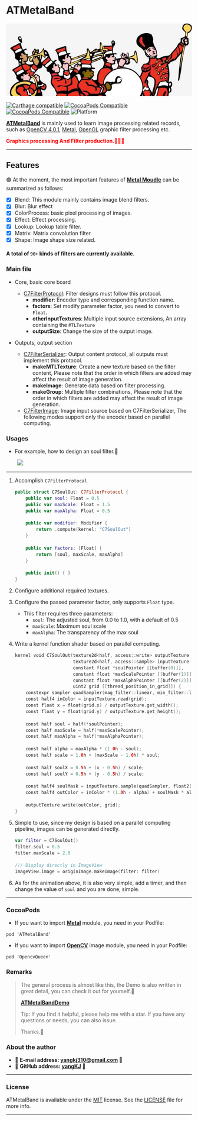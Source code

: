 # ATMetalBand

![x](Screenshot/launch.jpeg)

[![Carthage compatible](https://img.shields.io/badge/Carthage-compatible-brightgreen.svg?style=flat&colorA=28a745&&colorB=4E4E4E)](https://github.com/yangKJ/ATMetalBand)
[![CocoaPods Compatible](https://img.shields.io/cocoapods/v/ATMetalBand.svg?style=flat&label=ATMetalBand&colorA=28a745&&colorB=4E4E4E)](https://cocoapods.org/pods/ATMetalBand)
[![CocoaPods Compatible](https://img.shields.io/cocoapods/v/OpencvQueen.svg?style=flat&label=OpenCV&colorA=28a745&&colorB=4E4E4E)](https://cocoapods.org/pods/OpencvQueen)
![Platform](https://img.shields.io/badge/Platforms-iOS%20%7C%20macOS%20%7C%20watchOS-4E4E4E.svg?colorA=28a745)

[**ATMetalBand**](https://github.com/yangKJ/ATMetalBand) is mainly used to learn image processing related records, such as [OpenCV 4.0.1](https://docs.opencv.org/4.0.1/modules.html), [Metal](https://developer.apple.com/metal), [OpenGL](https://www.opengl.org) graphic filter processing etc.

<font color=red>**Graphics processing And Filter production.👒👒👒**</font>

-------

## Features
🟣 At the moment, the most important features of [**Metal Moudle**](https://github.com/yangKJ/ATMetalBand) can be summarized as follows:

- [x] Blend: This module mainly contains image blend filters.
- [x] Blur: Blur effect
- [x] ColorProcess: basic pixel processing of images.
- [x] Effect: Effect processing.
- [x] Lookup: Lookup table filter.
- [x] Matrix: Matrix convolution filter.
- [x] Shape: Image shape size related.

#### **A total of `90+` kinds of filters are currently available.**

### Main file
- Core, basic core board
    - [C7FilterProtocol](https://github.com/yangKJ/ATMetalBand/blob/master/Sources/Basic/Core/C7FilterProtocol.swift): Filter designs must follow this protocol.
        - **modifier**: Encoder type and corresponding function name.
        - **factors**: Set modify parameter factor, you need to convert to `Float`.
        - **otherInputTextures**: Multiple input source extensions, An array containing the `MTLTexture`
        - **outputSize**: Change the size of the output image. 

- Outputs, output section
    - [C7FilterSerializer](https://github.com/yangKJ/ATMetalBand/blob/master/Sources/Basic/Outputs/C7FilterSerializer.swift): Output content protocol, all outputs must implement this protocol.
        - **makeMTLTexture**: Create a new texture based on the filter content, Please note that the order in which filters are added may affect the result of image generation.
        - **makeImage**: Generate data based on filter processing.
        - **makeGroup**: Multiple filter combinations, Please note that the order in which filters are added may affect the result of image generation.
    - [C7FilterImage](https://github.com/yangKJ/ATMetalBand/blob/master/Sources/Basic/Outputs/C7FilterImage.swift): Image input source based on C7FilterSerializer, The following modes support only the encoder based on parallel computing.

### Usages
- For example, how to design an soul filter.🎷

<p align="left">
<img src="Screenshot/Soul.gif" width="280" hspace="30px">
</p>

-----

1. Accomplish `C7FilterProtocal`

	```swift
	public struct C7SoulOut: C7FilterProtocol {
	    public var soul: Float = 0.5
	    public var maxScale: Float = 1.5
	    public var maxAlpha: Float = 0.5
	    
	    public var modifier: Modifier {
	        return .compute(kernel: "C7SoulOut")
	    }
	    
	    public var factors: [Float] {
	        return [soul, maxScale, maxAlpha]
	    }
	    
	    public init() { }
	}
	```

2. Configure additional required textures.

3. Configure the passed parameter factor, only supports `Float` type.
    - This filter requires three parameters: 
        - `soul`: The adjusted soul, from 0.0 to 1.0, with a default of 0.5
        - `maxScale`: Maximum soul scale
        - `maxAlpha`: The transparency of the max soul

4. Write a kernel function shader based on parallel computing.

	```swift
	kernel void C7SoulOut(texture2d<half, access::write> outputTexture [[texture(0)]],
	                      texture2d<half, access::sample> inputTexture [[texture(1)]],
	                      constant float *soulPointer [[buffer(0)]],
	                      constant float *maxScalePointer [[buffer(1)]],
	                      constant float *maxAlphaPointer [[buffer(2)]],
	                      uint2 grid [[thread_position_in_grid]]) {
	    constexpr sampler quadSampler(mag_filter::linear, min_filter::linear);
	    const half4 inColor = inputTexture.read(grid);
	    const float x = float(grid.x) / outputTexture.get_width();
	    const float y = float(grid.y) / outputTexture.get_height();
	    
	    const half soul = half(*soulPointer);
	    const half maxScale = half(*maxScalePointer);
	    const half maxAlpha = half(*maxAlphaPointer);
	    
	    const half alpha = maxAlpha * (1.0h - soul);
	    const half scale = 1.0h + (maxScale - 1.0h) * soul;
	    
	    const half soulX = 0.5h + (x - 0.5h) / scale;
	    const half soulY = 0.5h + (y - 0.5h) / scale;
	    
	    const half4 soulMask = inputTexture.sample(quadSampler, float2(soulX, soulY));
	    const half4 outColor = inColor * (1.0h - alpha) + soulMask * alpha;
	    
	    outputTexture.write(outColor, grid);
	}
	```

5. Simple to use, since my design is based on a parallel computing pipeline, images can be generated directly.

	```swift
	var filter = C7SoulOut()
	filter.soul = 0.5
	filter.maxScale = 2.0
	
	/// Display directly in ImageView
	ImageView.image = originImage.makeImage(filter: filter)
	```

6. As for the animation above, it is also very simple, add a timer, and then change the value of `soul` and you are done, simple.

----

### CocoaPods

- If you want to import [**Metal**](https://github.com/yangKJ/ATMetalBand) module, you need in your Podfile: 

```
pod 'ATMetalBand'
```

- If you want to import [**OpenCV**](https://github.com/yangKJ/OpencvQueen) image module, you need in your Podfile: 

```
pod 'OpencvQueen'
```

### Remarks

> The general process is almost like this, the Demo is also written in great detail, you can check it out for yourself.🎷
>
> [**ATMetalBandDemo**](https://github.com/yangKJ/ATMetalBand)
>
> Tip: If you find it helpful, please help me with a star. If you have any questions or needs, you can also issue.
>
> Thanks.🎇

### About the author
- 🎷 **E-mail address: [yangkj310@gmail.com](yangkj310@gmail.com) 🎷**
- 🎸 **GitHub address: [yangKJ](https://github.com/yangKJ) 🎸**

-----

### License
ATMetalBand is available under the [MIT](LICENSE) license. See the [LICENSE](LICENSE) file for more info.

-----

